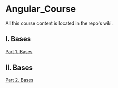 # Angular_Course

All this course content is located in the repo's wiki.

## I. Bases
[Part 1. Bases](https://github.com/AlejandroGimenoBosonit/Angular_Course/wiki/I.-Bases)

## II. Bases
[Part 2. Bases](https://github.com/AlejandroGimenoBosonit/Angular_Course/wiki/II.-Bases)